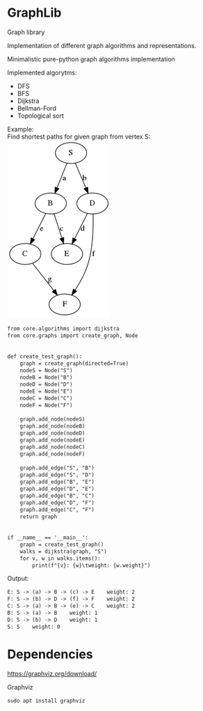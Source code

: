 # GraphLib

Graph library

Implementation of different graph algorithms and representations.

Minimalistic pure-python graph algorithms implementation

Implemented algorytms:
* DFS
* BFS
* Dijkstra
* Bellman-Ford
* Topological sort

Example:  
Find shortest paths for given graph from vertex S:  
![alt text](tests/graph_images/graph_2.png)  
```
from core.algorithms import dijkstra
from core.graphs import create_graph, Node


def create_test_graph():
    graph = create_graph(directed=True)
    nodeS = Node("S")
    nodeB = Node("B")
    nodeD = Node("D")
    nodeE = Node("E")
    nodeC = Node("C")
    nodeF = Node("F")

    graph.add_node(nodeS)
    graph.add_node(nodeB)
    graph.add_node(nodeD)
    graph.add_node(nodeE)
    graph.add_node(nodeC)
    graph.add_node(nodeF)

    graph.add_edge("S", "B")
    graph.add_edge("S", "D")
    graph.add_edge("B", "E")
    graph.add_edge("D", "E")
    graph.add_edge("B", "C")
    graph.add_edge("D", "F")
    graph.add_edge("C", "F")
    return graph


if __name__ == '__main__':
    graph = create_test_graph()
    walks = dijkstra(graph, "S")
    for v, w in walks.items():
        print(f"{v}: {w}\tweight: {w.weight}")
```
Output:
```
E: S -> (a) -> B -> (c) -> E	weight: 2
F: S -> (b) -> D -> (f) -> F	weight: 2
C: S -> (a) -> B -> (e) -> C	weight: 2
B: S -> (a) -> B	weight: 1
D: S -> (b) -> D	weight: 1
S: S	weight: 0
```


# Dependencies
https://graphviz.org/download/

Graphviz

```
sudo apt install graphviz
```
